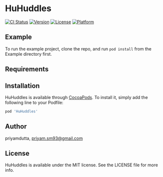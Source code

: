 # HuHuddles

[![CI Status](https://img.shields.io/travis/priyamdutta/HuHuddles.svg?style=flat)](https://travis-ci.org/priyamdutta/HuHuddles)
[![Version](https://img.shields.io/cocoapods/v/HuHuddles.svg?style=flat)](https://cocoapods.org/pods/HuHuddles)
[![License](https://img.shields.io/cocoapods/l/HuHuddles.svg?style=flat)](https://cocoapods.org/pods/HuHuddles)
[![Platform](https://img.shields.io/cocoapods/p/HuHuddles.svg?style=flat)](https://cocoapods.org/pods/HuHuddles)

## Example

To run the example project, clone the repo, and run `pod install` from the Example directory first.

## Requirements

## Installation

HuHuddles is available through [CocoaPods](https://cocoapods.org). To install
it, simply add the following line to your Podfile:

```ruby
pod 'HuHuddles'
```

## Author

priyamdutta, priyam.sm93@gmail.com

## License

HuHuddles is available under the MIT license. See the LICENSE file for more info.

